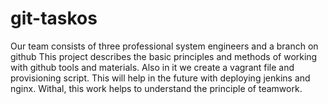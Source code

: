 # git-taskos
Our team consists of three professional system engineers and a branch on github
This project describes the basic principles and methods of working with github
tools and materials. Also in it we create a vagrant file and provisioning
script. This will help in the future with deploying jenkins and nginx.
Withal, this work helps to understand the principle of teamwork.
